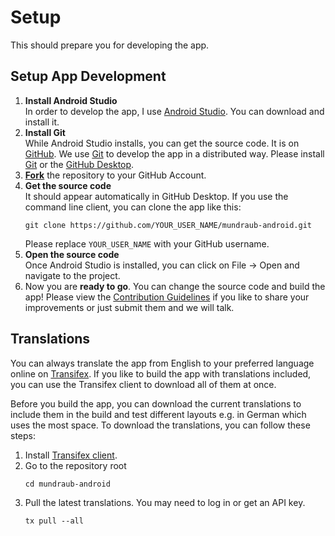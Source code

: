 # Setup

This should prepare you for developing the app.

## Setup App Development

1. **Install Android Studio**  
   In order to develop the app, I use [Android Studio].
   You can download and install it.
2. **Install Git**  
   While Android Studio installs, you can get the source code.
   It is on [GitHub]. We use [Git] to develop the app in a distributed way.
   Please install [Git] or the [GitHub Desktop].
3. **[Fork]** the repository to your GitHub Account.
4. **Get the source code**  
   It should appear automatically in GitHub Desktop.
   If you use the command line client, you can clone the app like this:
   ```
   git clone https://github.com/YOUR_USER_NAME/mundraub-android.git
   ```
   Please replace `YOUR_USER_NAME` with your GitHub username.
5. **Open the source code**  
   Once Android Studio is installed, you can click on File → Open and navigate to the project.
6. Now you are **ready to go**. You can change the source code and build the app!
   Please view the [Contribution Guidelines] if you like to share your improvements or just
   submit them and we will talk.

## Translations

You can always translate the app from English to your preferred language online on [Transifex].
If you like to build the app with translations included, you can use the Transifex client to
download all of them at once.

Before you build the app, you can download the current translations to include them in the build and test
different layouts e.g. in German which uses the most space.
To download the translations, you can follow these steps:

1. Install [Transifex client][tx-client].
2. Go to the repository root
   ```
   cd mundraub-android
   ```
3. Pull the latest translations. You may need to log in or get an API key.
   ```
   tx pull --all
   ```

[tx-client]: https://docs.transifex.com/client/installing-the-client
[Transifex]: https://www.transifex.com/mundraub-android/mundraub-android-app
[Android Studio]: https://developer.android.com/studio/index.html
[GitHub]: https://github.com/niccokunzmann/mundraub-android/
[Git]: https://git-scm.com/
[GitHub Desktop]: https://desktop.github.com/
[Fork]: https://github.com/niccokunzmann/mundraub-android/fork
[Contribution Guidelines]: ../Contributing.md

